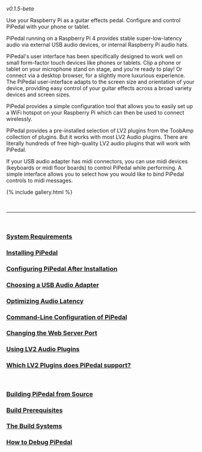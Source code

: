 

<i>v0.1.5-beta</i>


Use your Raspberry Pi as a guitar effects pedal. Configure and control PiPedal with your phone or tablet.

PiPedal running on a Raspberry Pi 4 provides stable super-low-latency audio via external USB audio devices, or internal Raspberry Pi audio hats.

PiPedal's user interface has been specifically designed to work well on small form-factor touch devices like phones or tablets. Clip a phone or tablet on your microphone stand on stage, and you're ready to play! Or connect via a desktop browser, for a slightly more luxurious experience. The PiPedal user-interface adapts to the screen size and orientation of your device, providing easy control of your guitar effects across a broad variety devices and screen sizes.

PiPedal provides a simple configuration tool that allows you to easily set up a WiFi hotspot on your Raspberry Pi which can then be used to connect wirelessly.

PiPedal provides a pre-installed selection of LV2 plugins from the ToobAmp collection of plugins. But it works with most LV2 Audio plugins. There are literally hundreds of free high-quality LV2 audio plugins that will work with PiPedal.  

If your USB audio adapter has midi connectors, you can use midi devices (keyboards or midi floor boards) to control PiPedal while performing. A simple interface allows you to select how you would like to bind PiPedal controls to midi messages. 

{% include gallery.html %}

&nbsp;

----

&nbsp;


### [System Requirements](SystemRequirements.md)
### [Installing PiPedal](Installing.md)
### [Configuring PiPedal After Installation](Configuring.md)
### [Choosing a USB Audio Adapter](ChoosingAUsbAudioAdapter.md)
### [Optimizing Audio Latency](AudioLatency.md)
### [Command-Line Configuration of PiPedal](CommandLine.md)
### [Changing the Web Server Port](ChangingTheWebServerPort.md)
### [Using LV2 Audio Plugins](UsingLv2Plugins.md)
### [Which LV2 Plugins does PiPedal support?](WhichLv2PluginsAreSupported.md)

 

### [Building PiPedal from Source](BuildingPiPedalFromSource.md)
### [Build Prerequisites](BuildPrerequisites.md)
### [The Build Systems](TheBuildSystem.md)
### [How to Debug PiPedal](Debugging.md)




